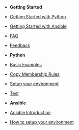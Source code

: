 - **Getting Started**
- [Getting Started with Python](posts/python-getting-started.md)
- [Getting Started with Ansible](posts/ansible-getting-started.md)
- [FAQ](faq.md)
- [Feedback](feedback.md)


- **Python**
- [Basic Examples](posts/python-basic-examples.md)
- [Copy Membership Rules](posts/python-copyMembershipRules.md)
- [Setup your environment](samples/setup.md)
- [Test](posts/test.md)


- **Ansible**
- [Ansible Introduction](samples/intro.md)
- [How to setup your environment](samples/setup.md)


